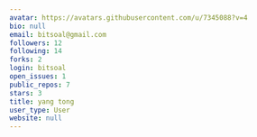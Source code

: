 ```yaml
---
avatar: https://avatars.githubusercontent.com/u/7345088?v=4
bio: null
email: bitsoal@gmail.com
followers: 12
following: 14
forks: 2
login: bitsoal
open_issues: 1
public_repos: 7
stars: 3
title: yang tong
user_type: User
website: null
---
```

